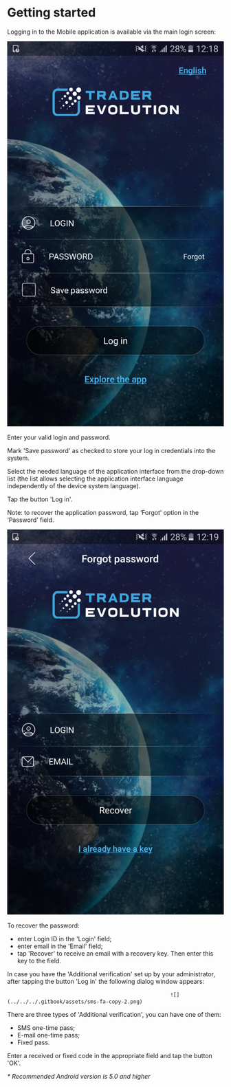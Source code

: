 # Getting started

Logging in to the Mobile application is available via the main login screen:

![](../../../.gitbook/assets/log-in.png)


Enter your valid login and password.

Mark 'Save password' as checked to store your log in credentials into the system.

Select the needed language of the application interface from the drop-down list \(the list allows selecting the application interface language independently of the device system language\).

Tap the button 'Log in'.

Note: to recover the application password, tap ‘Forgot’ option in the ‘Password’ field.

![](../../../.gitbook/assets/forgot-password-new%20%281%29.png)


To recover the password:

* enter Login ID in the 'Login' field;
* enter email in the 'Email' field;
* tap 'Recover' to receive an email with a recovery key. Then enter this key to the field.

In case you have the 'Additional verification' set up by your administrator, after tapping the button 'Log in' the following dialog window appears:

                                                         ![](../../../.gitbook/assets/sms-fa-copy-2.png) 

There are three types of 'Additional verification', you can have one of them:

* SMS one-time pass;
* E-mail one-time pass;
* Fixed pass.

Enter a received or fixed code in the appropriate field and tap the button 'OK'.

_\* Recommended Android version is 5.0 and higher_

